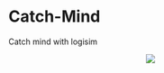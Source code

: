 # Catch-Mind
Catch mind with logisim

<p align="center">
  <img src="https://github.com/chaeyoungeee/Catch-Mind/assets/102286483/77c8ce4c-c098-4f6e-817a-2d40d805caaa">
</p>
